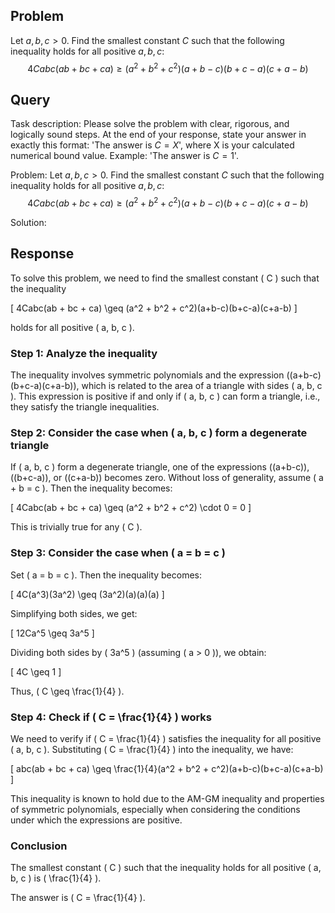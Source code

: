 ## Problem

Let $a, b, c > 0$. Find the smallest constant $C$ such that the following inequality holds for all positive $a, b, c$:
$$
4Cabc(a b+b c+c a) \geq\left(a^2+b^2+c^2\right)(a+b-c)(b+c-a)(c+a-b)
$$

## Query

Task description: Please solve the problem with clear, rigorous, and logically sound steps. At the end of your response, state your answer in exactly this format: 'The answer is $C=X$', where X is your calculated numerical bound value. Example: 'The answer is $C=1$'.

Problem: Let $a, b, c > 0$. Find the smallest constant $C$ such that the following inequality holds for all positive $a, b, c$:
$$
4Cabc(a b+b c+c a) \geq\left(a^2+b^2+c^2\right)(a+b-c)(b+c-a)(c+a-b)
$$

Solution:

## Response

To solve this problem, we need to find the smallest constant \( C \) such that the inequality

\[
4Cabc(ab + bc + ca) \geq (a^2 + b^2 + c^2)(a+b-c)(b+c-a)(c+a-b)
\]

holds for all positive \( a, b, c \).

### Step 1: Analyze the inequality

The inequality involves symmetric polynomials and the expression \((a+b-c)(b+c-a)(c+a-b)\), which is related to the area of a triangle with sides \( a, b, c \). This expression is positive if and only if \( a, b, c \) can form a triangle, i.e., they satisfy the triangle inequalities.

### Step 2: Consider the case when \( a, b, c \) form a degenerate triangle

If \( a, b, c \) form a degenerate triangle, one of the expressions \((a+b-c)\), \((b+c-a)\), or \((c+a-b)\) becomes zero. Without loss of generality, assume \( a + b = c \). Then the inequality becomes:

\[
4Cabc(ab + bc + ca) \geq (a^2 + b^2 + c^2) \cdot 0 = 0
\]

This is trivially true for any \( C \).

### Step 3: Consider the case when \( a = b = c \)

Set \( a = b = c \). Then the inequality becomes:

\[
4C(a^3)(3a^2) \geq (3a^2)(a)(a)(a)
\]

Simplifying both sides, we get:

\[
12Ca^5 \geq 3a^5
\]

Dividing both sides by \( 3a^5 \) (assuming \( a > 0 \)), we obtain:

\[
4C \geq 1
\]

Thus, \( C \geq \frac{1}{4} \).

### Step 4: Check if \( C = \frac{1}{4} \) works

We need to verify if \( C = \frac{1}{4} \) satisfies the inequality for all positive \( a, b, c \). Substituting \( C = \frac{1}{4} \) into the inequality, we have:

\[
abc(ab + bc + ca) \geq \frac{1}{4}(a^2 + b^2 + c^2)(a+b-c)(b+c-a)(c+a-b)
\]

This inequality is known to hold due to the AM-GM inequality and properties of symmetric polynomials, especially when considering the conditions under which the expressions are positive.

### Conclusion

The smallest constant \( C \) such that the inequality holds for all positive \( a, b, c \) is \( \frac{1}{4} \).

The answer is \( C = \frac{1}{4} \).